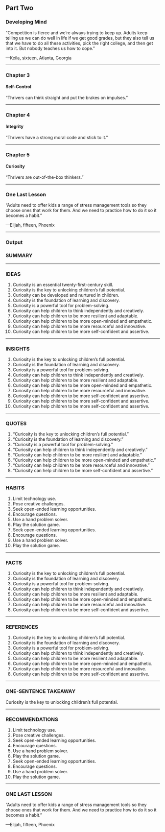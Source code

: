 ## Part Two

### Developing Mind

"Competition is fierce and we’re always trying to keep up. Adults keep telling us we can do well in life if we get good grades, but they also tell us that we have to do all these activities, pick the right college, and then get into it. But nobody teaches us how to cope.”

—Keila, sixteen, Atlanta, Georgia

---

### Chapter 3

#### Self-Control

“Thrivers can think straight and put the brakes on impulses.”

---

### Chapter 4

#### Integrity

“Thrivers have a strong moral code and stick to it.”

---

### Chapter 5

#### Curiosity

“Thrivers are out-of-the-box thinkers.”

---

### One Last Lesson

“Adults need to offer kids a range of stress management tools so they choose ones that work for them. And we need to practice how to do it so it becomes a habit.”

—Elijah, fifteen, Phoenix

---

### Output

### SUMMARY

---

### IDEAS

1. Curiosity is an essential twenty-first-century skill.
2. Curiosity is the key to unlocking children’s full potential.
3. Curiosity can be developed and nurtured in children.
4. Curiosity is the foundation of learning and discovery.
5. Curiosity is a powerful tool for problem-solving.
6. Curiosity can help children to think independently and creatively.
7. Curiosity can help children to be more resilient and adaptable.
8. Curiosity can help children to be more open-minded and empathetic.
9. Curiosity can help children to be more resourceful and innovative.
10. Curiosity can help children to be more self-confident and assertive.

---

### INSIGHTS

1. Curiosity is the key to unlocking children’s full potential.
2. Curiosity is the foundation of learning and discovery.
3. Curiosity is a powerful tool for problem-solving.
4. Curiosity can help children to think independently and creatively.
5. Curiosity can help children to be more resilient and adaptable.
6. Curiosity can help children to be more open-minded and empathetic.
7. Curiosity can help children to be more resourceful and innovative.
8. Curiosity can help children to be more self-confident and assertive.
9. Curiosity can help children to be more self-confident and assertive.
10. Curiosity can help children to be more self-confident and assertive.

---

### QUOTES

1. “Curiosity is the key to unlocking children’s full potential.”
2. “Curiosity is the foundation of learning and discovery.”
3. “Curiosity is a powerful tool for problem-solving.”
4. “Curiosity can help children to think independently and creatively.”
5. “Curiosity can help children to be more resilient and adaptable.”
6. “Curiosity can help children to be more open-minded and empathetic.”
7. “Curiosity can help children to be more resourceful and innovative.”
8. “Curiosity can help children to be more self-confident and assertive.”

---

### HABITS

1. Limit technology use.
2. Pose creative challenges.
3. Seek open-ended learning opportunities.
4. Encourage questions.
5. Use a hand problem solver.
6. Play the solution game.
7. Seek open-ended learning opportunities.
8. Encourage questions.
9. Use a hand problem solver.
10. Play the solution game.

---

### FACTS

1. Curiosity is the key to unlocking children’s full potential.
2. Curiosity is the foundation of learning and discovery.
3. Curiosity is a powerful tool for problem-solving.
4. Curiosity can help children to think independently and creatively.
5. Curiosity can help children to be more resilient and adaptable.
6. Curiosity can help children to be more open-minded and empathetic.
7. Curiosity can help children to be more resourceful and innovative.
8. Curiosity can help children to be more self-confident and assertive.

---

### REFERENCES

1. Curiosity is the key to unlocking children’s full potential.
2. Curiosity is the foundation of learning and discovery.
3. Curiosity is a powerful tool for problem-solving.
4. Curiosity can help children to think independently and creatively.
5. Curiosity can help children to be more resilient and adaptable.
6. Curiosity can help children to be more open-minded and empathetic.
7. Curiosity can help children to be more resourceful and innovative.
8. Curiosity can help children to be more self-confident and assertive.

---

### ONE-SENTENCE TAKEAWAY

Curiosity is the key to unlocking children’s full potential.

---

### RECOMMENDATIONS

1. Limit technology use.
2. Pose creative challenges.
3. Seek open-ended learning opportunities.
4. Encourage questions.
5. Use a hand problem solver.
6. Play the solution game.
7. Seek open-ended learning opportunities.
8. Encourage questions.
9. Use a hand problem solver.
10. Play the solution game.

---

### ONE LAST LESSON

“Adults need to offer kids a range of stress management tools so they choose ones that work for them. And we need to practice how to do it so it becomes a habit.”

—Elijah, fifteen, Phoenix
